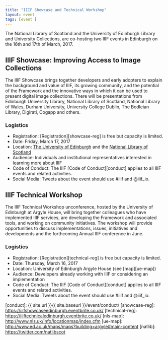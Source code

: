 ```yaml
---
title: "IIIF Showcase and Technical Workshop"
layout: event
tags: [event ]
---
```



The National Library of Scotland and the University of Edinburgh Library and University Collections, are co-hosting two IIIF events in Edinburgh on the 16th and 17th of March, 2017.

## IIIF Showcase: Improving Access to Image Collections

The IIIF Showcase brings together developers and early adopters to explain the background and value of IIIF, its growing community, and the potential of the Framework and the innovative ways in which it can be used to present digital image collections. There will be presentations from Edinburgh University Library, National Library of Scotland, National Library of Wales, Durham University, University College Dublin, The Bodleian Library, Digirati, Cogapp and others.

### Logistics

* Registration: [Registration][showcase-reg] is free but capacity is limited.
* Date: Friday, March 17, 2017
* Location: [The University of Edinburgh][edinburgh] and the [National Library of Scotland][nls]
* Audience: Individuals and institutional representatives interested in learning more about IIIF
* Code of Conduct: The IIIF [Code of Conduct][conduct] applies to all IIIF events and related activities.
* Social Media: Tweets about the event should use #iiif and @iiif_io.

## IIIF Technical Workshop  

The IIIF Technical Workshop unconference, hosted by the University of Edinburgh at Argyle House, will bring together colleagues who have implemented IIIF services, are developing the Framework and associated tools, and working on community initiatives. The workshop will provide opportunities to discuss implementations, issues, initiatives and developments and the forthcoming Annual IIIF conference in June.

### Logistics

* Registration: [Registration][technical-reg] is free but capacity is limited.
* Date: Thursday, March 16, 2017
* Location: University of Edinburgh Argyle House (see [map][ue-map])
* Audience: Developers already working with IIIF or considering an implementation
* Code of Conduct: The IIIF [Code of Conduct][conduct] applies to all IIIF events and related activities.
* Social Media: Tweets about the event should use #iiif and @iiif_io.


[edinburgh]: https://www.ed.ac.uk/
[nls]: https://www.nls.uk/
[conduct]: {{ site.url }}{{ site.baseurl }}/event/conduct/
[showcase-reg]: https://iiifshowcaseedinburgh.eventbrite.co.uk/
[technical-reg]: https://iiiftechnicaledinburgh.eventbrite.co.uk/
[nls-map]: http://www.nls.uk/info/locationmap/index.cfm
[ue-map]: http://www.ed.ac.uk/maps/maps?building=argyle#main-content
[natlib]: https://twitter.com/natlibscot

